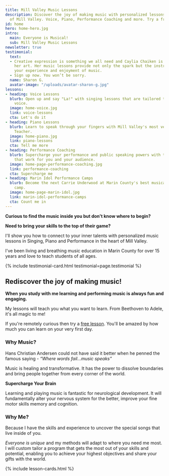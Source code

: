 ```yaml
---
title: Mill Valley Music Lessons
description: Discover the joy of making music with personalized lessons in the heart
  of Mill Valley. Voice, Piano, Performance Coaching and more. Try a free lesson!
id: home
hero: home-hero.jpg
intro:
  main: Everyone is Musical!
  sub: Mill Valley Music Lessons
newsletter: true
testimonial:
  text:
  - Creative expression is something we all need and Caylia Chaiken is a master of
    her art. Her music lessons provide not only the spark but the instruction to enhance
    your experience and enjoyment of music.
  - Sign up now. You won’t be sorry.
  name: Sharon G.
  avatar-image: "/uploads/avatar-sharon-g.jpg"
lessons:
- heading: Voice Lessons
  blurb: Open up and say "La!" with singing lessons that are tailored to your unique
    voice.
  image: home-voice.jpg
  link: voice-lessons
  cta: Let's do it
- heading: Piano Lessons
  blurb: Learn to speak through your fingers with Mill Valley's most versatile Piano
    Teacher.
  image: home-piano.jpg
  link: piano-lessons
  cta: Tell me more
- heading: Performance Coaching
  blurb: Supercharge your performance and public speaking powers with tools and techniques
    that work for you and your audience.
  image: home-page-performance-coaching.jpg
  link: performance-coaching
  cta: Supercharge me
- heading: Marin Idol Performance Camps
  blurb: Become the next Carrie Underwood at Marin County's best musical performance
    camp.
  image: home-page-marin-idol.jpg
  link: marin-idol-performance-camps
  cta: Count me in
---
```


**Curious to find the music inside you but don't know where to begin?**

**Need to bring your skills to the top of their game?**

I'll show you how to connect to your inner talents with personalized music lessons in Singing, Piano and Performance in the heart of Mill Valley.

I've been living and breathing music education in Marin County for over 15 years and love to teach students of all ages.

{% include testimonial-card.html testimonial=page.testimonial %}

## Rediscover the joy of making music!

**When you study with me learning and performing music is always fun and engaging.**

My lessons will teach you what you want to learn. From Beethoven to Adele, it's all magic to me!

If you're remotely curious then try a <a href="{{ '/contact/' | relative_url }}">free lesson</a>. You'll be amazed by how much you can learn on your very first day.

### Why Music?

Hans Christian Andersen could not have said it better when he penned the famous saying - *“Where words fail...music speaks”*

Music is healing and transformative. It has the power to dissolve boundaries and bring people together from every corner of the world.

**Supercharge Your Brain**

Learning and playing music is fantastic for neurological development. It will fundamentally alter your nervous system for the better, improve your fine motor skills memory and cognition.

### Why Me?

Because I have the skills and experience to uncover the special songs that live inside of you.

*Everyone is unique* and my methods will adapt to where you need me most. I will custom tailor a program that gets the most out of your skills and potential, enabling you to achieve your highest objectives and share your gifts with the world.

{% include lesson-cards.html %}